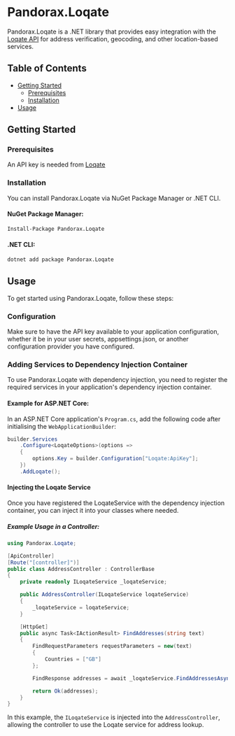 # Pandorax.Loqate

Pandorax.Loqate is a .NET library that provides easy integration with the [Loqate API](https://www.loqate.com) for address verification, geocoding, and other location-based services.

## Table of Contents

- [Getting Started](#getting-started)
  - [Prerequisites](#prerequisites)
  - [Installation](#installation)
- [Usage](#usage)

## Getting Started

### Prerequisites
An API key is needed from [Loqate](https://www.loqate.com)

### Installation

You can install Pandorax.Loqate via NuGet Package Manager or .NET CLI.

#### NuGet Package Manager:

```bash
Install-Package Pandorax.Loqate
```

#### .NET CLI:
```bash
dotnet add package Pandorax.Loqate
```

## Usage

To get started using Pandorax.Loqate, follow these steps:

### Configuration

Make sure to have the API key available to your application configuration, whether it be in your user secrets, appsettings.json, or another configuration provider you have configured.

### Adding Services to Dependency Injection Container

To use Pandorax.Loqate with dependency injection, you need to register the required services in your application's dependency injection container.

#### Example for ASP.NET Core:

In an ASP.NET Core application's `Program.cs`, add the following code after initialising the `WebApplicationBuilder`:

```csharp
builder.Services
    .Configure<LoqateOptions>(options =>
    {
        options.Key = builder.Configuration["Loqate:ApiKey"];
    })
    .AddLoqate();
```

#### Injecting the Loqate Service

Once you have registered the LoqateService with the dependency injection container, you can inject it into your classes where needed.

##### Example Usage in a Controller:

```csharp
using Pandorax.Loqate;

[ApiController]
[Route("[controller]")]
public class AddressController : ControllerBase
{
    private readonly ILoqateService _loqateService;

    public AddressController(ILoqateService loqateService)
    {
        _loqateService = loqateService;
    }

    [HttpGet]
    public async Task<IActionResult> FindAddresses(string text)
    {
        FindRequestParameters requestParameters = new(text)
        {
            Countries = ["GB"]
        };

        FindResponse addresses = await _loqateService.FindAddressesAsync(requestParameters);

        return Ok(addresses);
    }
}
```

In this example, the `ILoqateService` is injected into the `AddressController`, allowing the controller to use the Loqate service for address lookup.